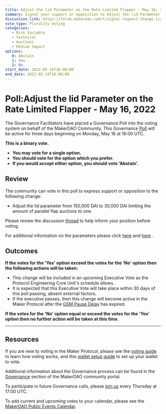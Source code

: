 ```yaml
---
title: Adjust the lid Parameter on the Rate Limited Flapper - May 16, 2022
summary: Signal your support or opposition to Adjust the lid Parameter on the Rate Limited Flapper
discussion_link: https://forum.makerdao.com/t/signal-request-change-lid-parameter-on-the-rate-limiter/14688
vote_type: Plurality Voting
categories:
   - Risk Variable
   - Technical
   - Auctions
   - Medium Impact
options:
   0: Abstain
   1: Yes
   2: No
start_date: 2022-05-16T16:00:00
end_date: 2022-05-19T16:00:00
---
```

# Poll:Adjust the lid Parameter on the Rate Limited Flapper - May 16, 2022

The Governance Facilitators have placed a Governance Poll into the voting system on behalf of the MakerDAO Community. This Governance [Poll](https://community-development.makerdao.com/en/learn/governance/on-chain-gov) will be active for three days beginning on Monday, May 16 at 16:00 UTC.

**This is a binary vote.** 
- **You may vote for a single option.**
- **You should vote for the option which you prefer.** 
- **If you would accept either option, you should vote 'Abstain'.**

## Review

The community can vote in this poll to express support or opposition to the following change: 

* Adjust the lid parameter from 150,000 DAI to 30,000 DAI limiting the amount of parallel flap auctions to one.

Please review the discussion [thread](https://forum.makerdao.com/t/signal-request-change-lid-parameter-on-the-rate-limiter/14688) to help inform your position before voting.

For additional information on the parameters please click [here](https://forum.makerdao.com/t/rate-limited-flapper/13056) and [here](https://forum.makerdao.com/t/rate-limiter-parameter-proposal/13193) .

## Outcomes

**If the votes for the 'Yes' option exceed the votes for the 'No' option then the following actions will be taken:**
* This change will be included in an upcoming Executive Vote as the Protocol Engineering Core Unit's schedule allows. 
* It is expected that this Executive Vote will take place within 30 days of this poll passing, absent external factors.
* If the executive passes, then this change will become active in the Maker Protocol after the [GSM Pause Delay](https://manual.makerdao.com/parameter-index/core/param-gsm-pause-delay) has expired.

**If the votes for the 'No' option equal or exceed the votes for the 'Yes' option then no further action will be taken at this time.**

---

## Resources

If you are new to voting in the Maker Protocol, please see the [voting guide](https://community-development.makerdao.com/en/learn/governance/how-voting-works/) to learn how voting works, and this [wallet setup guide](https://community-development.makerdao.com/en/learn/governance/voting-setup/) to set up your wallet to vote.

Additional information about the Governance process can be found in the [Governance](https://community-development.makerdao.com/en/learn/governance) section of the MakerDAO community portal.

To participate in future Governance calls, please [join us](https://github.com/makerdao/community/tree/master/governance/governance-and-risk-meetings) every Thursday at 17:00 UTC.

To add current and upcoming votes to your calendar, please see the [MakerDAO Public Events Calendar](https://calendar.google.com/calendar/embed?src=makerdao.com_3efhm2ghipksegl009ktniomdk%40group.calendar.google.com&ctz=UTC&mode=week&showCalendars=0&showPrint=0).
